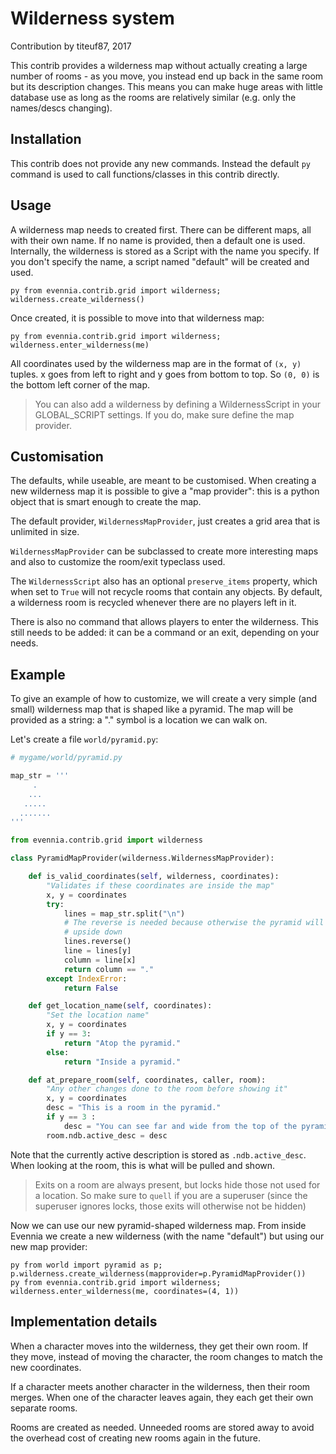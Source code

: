 # Wilderness system

Contribution by titeuf87, 2017

This contrib provides a wilderness map without actually creating a large number
of rooms - as you move, you instead end up back in the same room but its description
changes. This means you can make huge areas with little database use as
long as the rooms are relatively similar (e.g. only the names/descs changing).

## Installation

This contrib does not provide any new commands. Instead the default `py` command
is used to call functions/classes in this contrib directly.

## Usage

A wilderness map needs to created first. There can be different maps, all
with their own name. If no name is provided, then a default one is used. Internally,
the wilderness is stored as a Script with the name you specify. If you don't
specify the name, a script named "default" will be created and used.

    py from evennia.contrib.grid import wilderness; wilderness.create_wilderness()

Once created, it is possible to move into that wilderness map:

    py from evennia.contrib.grid import wilderness; wilderness.enter_wilderness(me)

All coordinates used by the wilderness map are in the format of `(x, y)`
tuples. x goes from left to right and y goes from bottom to top. So `(0, 0)`
is the bottom left corner of the map.

> You can also add a wilderness by defining a WildernessScript in your GLOBAL_SCRIPT
> settings. If you do, make sure define the map provider.

## Customisation

The defaults, while useable, are meant to be customised. When creating a
new wilderness map it is possible to give a "map provider": this is a
python object that is smart enough to create the map.

The default provider, `WildernessMapProvider`, just creates a grid area that
is unlimited in size.

`WildernessMapProvider` can be subclassed to create more interesting
maps and also to customize the room/exit typeclass used.

The `WildernessScript` also has an optional `preserve_items` property, which
when set to `True` will not recycle rooms that contain any objects. By default,
a wilderness room is recycled whenever there are no players left in it.

There is also no command that allows players to enter the wilderness. This
still needs to be added: it can be a command or an exit, depending on your
needs.

## Example

To give an example of how to customize, we will create a very simple (and
small) wilderness map that is shaped like a pyramid. The map will be
provided as a string: a "." symbol is a location we can walk on.

Let's create a file `world/pyramid.py`:

```python
# mygame/world/pyramid.py

map_str = '''
     .
    ...
   .....
  .......
'''

from evennia.contrib.grid import wilderness

class PyramidMapProvider(wilderness.WildernessMapProvider):

    def is_valid_coordinates(self, wilderness, coordinates):
        "Validates if these coordinates are inside the map"
        x, y = coordinates
        try:
            lines = map_str.split("\n")
            # The reverse is needed because otherwise the pyramid will be
            # upside down
            lines.reverse()
            line = lines[y]
            column = line[x]
            return column == "."
        except IndexError:
            return False

    def get_location_name(self, coordinates):
        "Set the location name"
        x, y = coordinates
        if y == 3:
            return "Atop the pyramid."
        else:
            return "Inside a pyramid."

    def at_prepare_room(self, coordinates, caller, room):
        "Any other changes done to the room before showing it"
        x, y = coordinates
        desc = "This is a room in the pyramid."
        if y == 3 :
            desc = "You can see far and wide from the top of the pyramid."
        room.ndb.active_desc = desc
```

Note that the currently active description is stored as `.ndb.active_desc`. When
looking at the room, this is what will be pulled and shown.

> Exits on a room are always present, but locks hide those not used for a
> location. So make sure to `quell` if you are a superuser (since the superuser ignores
> locks, those exits will otherwise not be hidden)

Now we can use our new pyramid-shaped wilderness map. From inside Evennia we
create a new wilderness (with the name "default") but using our new map provider:

    py from world import pyramid as p; p.wilderness.create_wilderness(mapprovider=p.PyramidMapProvider())
    py from evennia.contrib.grid import wilderness; wilderness.enter_wilderness(me, coordinates=(4, 1))

## Implementation details

When a character moves into the wilderness, they get their own room. If
they move, instead of moving the character, the room changes to match the
new coordinates.

If a character meets another character in the wilderness, then their room
merges. When one of the character leaves again, they each get their own
separate rooms.

Rooms are created as needed. Unneeded rooms are stored away to avoid the
overhead cost of creating new rooms again in the future.
